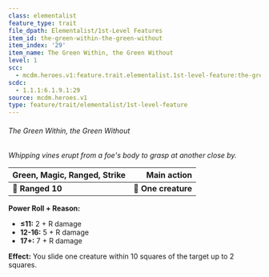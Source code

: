 ```yaml
---
class: elementalist
feature_type: trait
file_dpath: Elementalist/1st-Level Features
item_id: the-green-within-the-green-without
item_index: '29'
item_name: The Green Within, the Green Without
level: 1
scc:
  - mcdm.heroes.v1:feature.trait.elementalist.1st-level-feature:the-green-within-the-green-without
scdc:
  - 1.1.1:6.1.9.1:29
source: mcdm.heroes.v1
type: feature/trait/elementalist/1st-level-feature
---
```


###### The Green Within, the Green Without

*Whipping vines erupt from a foe's body to grasp at another close by.*

| **Green, Magic, Ranged, Strike** |     **Main action** |
| -------------------------------- | ------------------: |
| **📏 Ranged 10**                 | **🎯 One creature** |

**Power Roll + Reason:**

- **≤11:** 2 + R damage
- **12-16:** 5 + R damage
- **17+:** 7 + R damage

**Effect:** You slide one creature within 10 squares of the target up to 2 squares.
